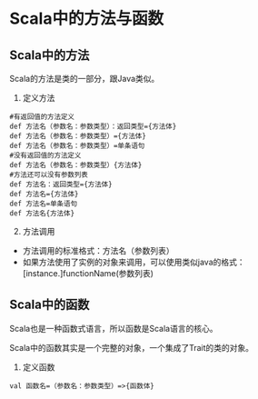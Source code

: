 # Scala中的方法与函数

## Scala中的方法
Scala的方法是类的一部分，跟Java类似。
1. 定义方法
```
#有返回值的方法定义
def 方法名（参数名：参数类型）：返回类型={方法体}
def 方法名（参数名：参数类型）={方法体}
def 方法名（参数名：参数类型）=单条语句
#没有返回值的方法定义
def 方法名（参数名：参数类型）{方法体}
#方法还可以没有参数列表
def 方法名：返回类型={方法体}
def 方法名={方法体}
def 方法名=单条语句
def 方法名{方法体}
```
2. 方法调用
 * 方法调用的标准格式：方法名（参数列表）
 * 如果方法使用了实例的对象来调用，可以使用类似java的格式：[instance.]functionName(参数列表)

## Scala中的函数
Scala也是一种函数式语言，所以函数是Scala语言的核心。

Scala中的函数其实是一个完整的对象，一个集成了Trait的类的对象。
1. 定义函数
```
val 函数名=（参数名：参数类型）=>{函数体}
```
